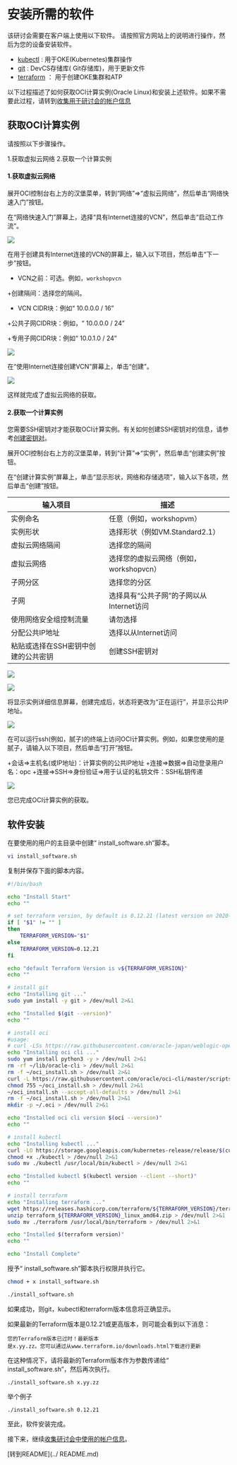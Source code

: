 安装所需的软件
======

该研讨会需要在客户端上使用以下软件。
请按照官方网站上的说明进行操作，然后为您的设备安装软件。

- [kubectl](https://kubernetes.io/ja/docs/tasks/tools/install-kubectl/) : 用于OKE(Kubernetes)集群操作
- [git](https://git-scm.com/book/ja/v2/%E4%BD%BF%E3%81%84%E5%A7%8B%E3%82%81%E3%82%8B-Git%E3%81%AE%E3%82%A4%E3%83%B3%E3%82%B9%E3%83%88%E3%83%BC%E3%83%AB) : DevCS存储库( Git存储库)，用于更新文件
- [terraform](https://www.terraform.io/downloads.html) ： 用于创建OKE集群和ATP

以下过程描述了如何获取OCI计算实例(Oracle Linux)和安装上述软件。如果不需要此过程，请转到[收集用于研讨会的帐户信息](WorkshopGuide200GatherInformation.md)

获取OCI计算实例
-------
请按照以下步骤操作。

1.获取虚拟云网络
2.获取一个计算实例

#### 1.获取虚拟云网络

展开OCI控制台右上方的汉堡菜单，转到“网络”⇒“虚拟云网络”，然后单击“网络快速入门”按钮。

在“网络快速入门”屏幕上，选择“具有Internet连接的VCN”，然后单击“启动工作流”。

![](images/0001.jpg)

在用于创建具有Internet连接的VCN的屏幕上，输入以下项目，然后单击“下一步”按钮。

+ VCN之前：可选。例如，`workshopvcn`

+创建隔间：选择您的隔间。

+ VCN CIDR块：例如“ 10.0.0.0 / 16”

+公共子网CIDR块：例如，“ 10.0.0.0 / 24”

+专用子网CIDR块：例如“ 10.0.1.0 / 24”

![](images/0002.jpg)

在“使用Internet连接创建VCN”屏幕上，单击“创建”。

![](images/0010.jpg)

这样就完成了虚拟云网络的获取。

#### 2.获取一个计算实例

您需要SSH密钥对才能获取OCI计算实例。有关如何创建SSH密钥对的信息，请参考[创建密钥对](https://docs.oracle.com/cd/E97706_01/Content/GSG/Tasks/creatingkeys.htm)。

展开OCI控制台右上方的汉堡菜单，转到“计算”⇒“实例”，然后单击“创建实例”按钮。

在“创建计算实例”屏幕上，单击“显示形状，网络和存储选项”，输入以下各项，然后单击“创建”按钮。

输入项目|描述
-|-
实例命名|任意（例如，workshopvm）
实例形状|选择形状（例如VM.Standard2.1）
虚拟云网络隔间|选择您的隔间
虚拟云网络|选择您的虚拟云网络（例如，workshopvcn）
子网分区|选择您的分区
子网|选择具有“公共子网”的子网以从Internet访问
使用网络安全组控制流量|请勿选择
分配公共IP地址|选择以从Internet访问
粘贴或选择在SSH密钥中创建的公共密钥|创建SSH密钥对

![](images/0018.jpg)

![](images/0020.jpg)

将显示实例详细信息屏幕，创建完成后，状态将更改为“正在运行”，并显示公共IP地址。

![](images/0030.jpg)

在可以运行ssh(例如，腻子)的终端上访问OCI计算实例。例如，如果您使用的是腻子，请输入以下项目，然后单击“打开”按钮。

+会话⇒主机名(或IP地址)：计算实例的公共IP地址
+连接⇒数据⇒自动登录用户名：opc
+连接⇒SSH⇒身份验证⇒用于认证的私钥文件：SSH私钥传递

![](images/0040.jpg)

您已完成OCI计算实例的获取。

软件安装
---------

在要使用的用户的主目录中创建“ install_software.sh”脚本。

```sh
vi install_software.sh
```

复制并保存下面的脚本内容。
```sh
#!/bin/bash

echo "Install Start"
echo ""

# set terraform version, by default is 0.12.21 (latest version on 2020-03-05)
if [ "$1" != "" ]
then
    TERRAFORM_VERSION="$1"
else
    TERRAFORM_VERSION=0.12.21
fi

echo "default Terraform Version is v${TERRAFORM_VERSION}"
echo ""

# install git
echo "Installing git ..."
sudo yum install -y git > /dev/null 2>&1

echo "Installed $(git --version)"
echo ""

# install oci
#usage:
# curl -LSs https://raw.githubusercontent.com/oracle-japan/weblogic-operator-handson/scripts/master/bin/install-oci.sh | bash
echo "Installing oci cli ..."
sudo yum install python3 -y > /dev/null 2>&1
rm -rf ~/lib/oracle-cli > /dev/null 2>&1
rm -f ~/oci_install.sh > /dev/null 2>&1
curl -L https://raw.githubusercontent.com/oracle/oci-cli/master/scripts/install/install.sh --output ~/oci_install.sh > /dev/null 2>&1
chmod 755 ~/oci_install.sh > /dev/null 2>&1
~/oci_install.sh --accept-all-defaults > /dev/null 2>&1
rm -f ~/oci_install.sh > /dev/null 2>&1
mkdir -p ~/.oci > /dev/null 2>&1

echo "Installed oci cli version $(oci --version)"
echo ""

# install kubectl
echo "Installing kubectl ..."
curl -LO https://storage.googleapis.com/kubernetes-release/release/$(curl -s https://storage.googleapis.com/kubernetes-release/release/stable.txt)/bin/linux/amd64/kubectl > /dev/null 2>&1
chmod +x ./kubectl > /dev/null 2>&1
sudo mv ./kubectl /usr/local/bin/kubectl > /dev/null 2>&1

echo "Installed kubectl $(kubectl version --client --short)"
echo ""

# install terraform
echo "Installing terraform ..."
wget https://releases.hashicorp.com/terraform/${TERRAFORM_VERSION}/terraform_${TERRAFORM_VERSION}_linux_amd64.zip > /dev/null 2>&1
unzip terraform_${TERRAFORM_VERSION}_linux_amd64.zip > /dev/null 2>&1
sudo mv ./terraform /usr/local/bin/terraform > /dev/null 2>&1

echo "Installed $(terraform version)"
echo ""

echo "Install Complete"
```

授予“ install_software.sh”脚本执行权限并执行它。

```sh
chmod + x install_software.sh
```
```sh
./install_software.sh
```

如果成功，则git，kubectl和terraform版本信息将正确显示。

如果最新的Terraform版本是0.12.21或更高版本，则可能会看到以下消息：

```
您的Terraform版本已过时！最新版本
是x.yy.zz。您可以通过从www.terraform.io/downloads.html下载进行更新
```

在这种情况下，请将最新的Terraform版本作为参数传递给“ install_software.sh”，然后再次执行。

```
./install_software.sh x.yy.zz
```

举个例子
```
./install_software.sh 0.12.21
```

至此，软件安装完成。

接下来，继续[收集研讨会中使用的帐户信息](WorkshopGuide200GatherInformation.md)。

[转到README](../ README.md)